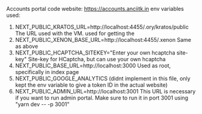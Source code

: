 Accounts portal code
website: https://accounts.anciitk.in
env variables used:
1.  NEXT_PUBLIC_KRATOS_URL=http://localhost:4455/.ory/kratos/public
        The URL used with the VM. used for getting the  
2.  NEXT_PUBLIC_XENON_BASE_URL=http://localhost:4455/.xenon
        Same as above
3.  NEXT_PUBLIC_HCAPTCHA_SITEKEY="Enter your own hcaptcha site-key"
        Site-key for HCaptcha, but can use your own hcaptcha
4.  NEXT_PUBLIC_BASE_URL=http://localhost:3000
        Used as root, specifically in index page 
5.  NEXT_PUBLIC_GOOGLE_ANALYTICS (didnt implement in this file, only kept the env variable to give a token ID in the actual website)
6. NEXT_PUBLIC_ADMIN_URL=http://localhost:3001
This URL is necessary if you want to run admin portal. Make sure to run it in port 3001 using "yarn dev -- -p 3001" 